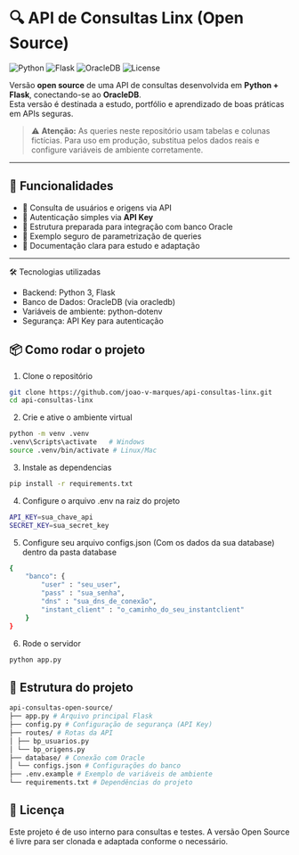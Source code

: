 # 🔍 API de Consultas Linx (Open Source)

![Python](https://img.shields.io/badge/python-3.11-blue?logo=python)
![Flask](https://img.shields.io/badge/flask-2.3-red?logo=flask)
![OracleDB](https://img.shields.io/badge/oracle-db-orange?logo=oracle)
![License](https://img.shields.io/badge/license-MIT-green)

Versão **open source** de uma API de consultas desenvolvida em **Python + Flask**, conectando-se ao **OracleDB**.  
Esta versão é destinada a estudo, portfólio e aprendizado de boas práticas em APIs seguras.

> ⚠️ **Atenção:** As queries neste repositório usam tabelas e colunas fictícias. Para uso em produção, substitua pelos dados reais e configure variáveis de ambiente corretamente.

---

## 🚀 Funcionalidades

- 🔹 Consulta de usuários e origens via API  
- 🔹 Autenticação simples via **API Key**  
- 🔹 Estrutura preparada para integração com banco Oracle  
- 🔹 Exemplo seguro de parametrização de queries  
- 🔹 Documentação clara para estudo e adaptação  

---

🛠 Tecnologias utilizadas

  - Backend: Python 3, Flask
  - Banco de Dados: OracleDB (via oracledb)
  - Variáveis de ambiente: python-dotenv
  - Segurança: API Key para autenticação

## 📦 Como rodar o projeto

1. Clone o repositório
```bash
git clone https://github.com/joao-v-marques/api-consultas-linx.git
cd api-consultas-linx
```

2. Crie e ative o ambiente virtual
```bash
python -m venv .venv
.venv\Scripts\activate   # Windows
source .venv/bin/activate # Linux/Mac
```

3. Instale as dependencias
```bash
pip install -r requirements.txt
```

4. Configure o arquivo .env na raiz do projeto
```bash
API_KEY=sua_chave_api
SECRET_KEY=sua_secret_key
```

5. Configure seu arquivo configs.json (Com os dados da sua database) dentro da pasta database
```bash
{
    "banco": {
        "user" : "seu_user",
        "pass" : "sua_senha",
        "dns" : "sua_dns_de_conexão",
        "instant_client" : "o_caminho_do_seu_instantclient"
    }
}
```
 
6. Rode o servidor
```bash
python app.py
```

## 📂 Estrutura do projeto
```bash
api-consultas-open-source/
├── app.py # Arquivo principal Flask
├── config.py # Configuração de segurança (API Key)
├── routes/ # Rotas da API
│ ├── bp_usuarios.py
│ └── bp_origens.py
├── database/ # Conexão com Oracle
│ └── configs.json # Configurações do banco
├── .env.example # Exemplo de variáveis de ambiente
└── requirements.txt # Dependências do projeto
```

## 📜 Licença

Este projeto é de uso interno para consultas e testes.
A versão Open Source é livre para ser clonada e adaptada conforme o necessário.